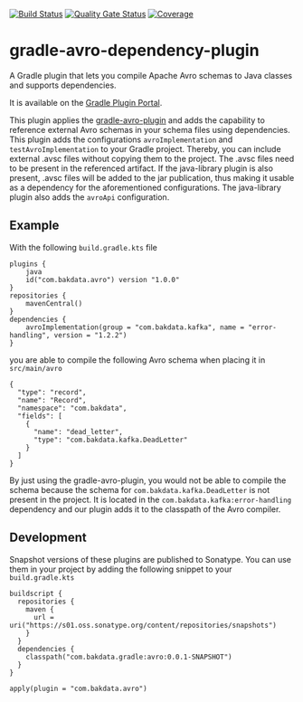 [![Build Status](https://dev.azure.com/bakdata/public/_apis/build/status/bakdata.gradle-avro-dependency-plugin?repoName=bakdata%2Fgradle-avro-dependency-plugin&branchName=main)](https://dev.azure.com/bakdata/public/_build/latest?definitionId=29&repoName=bakdata%2Fgradle-avro-dependency-plugin&branchName=main)
[![Quality Gate Status](https://sonarcloud.io/api/project_badges/measure?project=com.bakdata.gradle%3Agradle-avro-dependency-plugin&metric=alert_status)](https://sonarcloud.io/summary/new_code?id=com.bakdata.gradle%3Agradle-avro-dependency-plugin)
[![Coverage](https://sonarcloud.io/api/project_badges/measure?project=com.bakdata.gradle%3Agradle-avro-dependency-plugin&metric=coverage)](https://sonarcloud.io/summary/new_code?id=com.bakdata.gradle%3Agradle-avro-dependency-plugin)

# gradle-avro-dependency-plugin
A Gradle plugin that lets you compile Apache Avro schemas to Java classes and supports dependencies.

It is available on the [Gradle Plugin Portal](https://plugins.gradle.org/plugin/com.bakdata.avro).

This plugin applies the [gradle-avro-plugin](https://github.com/davidmc24/gradle-avro-plugin)
and adds the capability to reference external Avro schemas in your schema files using dependencies.
This plugin adds the configurations `avroImplementation` and `testAvroImplementation` to your Gradle project.
Thereby, you can include external .avsc files without copying them to the project.
The .avsc files need to be present in the referenced artifact.
If the java-library plugin is also present, .avsc files will be added to the jar publication,
thus making it usable as a dependency for the aforementioned configurations.
The java-library plugin also adds the `avroApi` configuration.

## Example
With the following `build.gradle.kts` file
```
plugins {
    java
    id("com.bakdata.avro") version "1.0.0"
}
repositories {
    mavenCentral()
}
dependencies {
    avroImplementation(group = "com.bakdata.kafka", name = "error-handling", version = "1.2.2")
}
```
you are able to compile the following Avro schema when placing it in `src/main/avro`
```
{
  "type": "record",
  "name": "Record",
  "namespace": "com.bakdata",
  "fields": [
    {
      "name": "dead_letter",
      "type": "com.bakdata.kafka.DeadLetter"
    }
  ]
}
```

By just using the gradle-avro-plugin, you would not be able to compile the schema
because the schema for `com.bakdata.kafka.DeadLetter` is not present in the project.
It is located in the `com.bakdata.kafka:error-handling` dependency
and our plugin adds it to the classpath of the Avro compiler.

## Development

Snapshot versions of these plugins are published to Sonatype.
You can use them in your project by adding the following snippet to your `build.gradle.kts`

```
buildscript {
  repositories {
    maven {
      url = uri("https://s01.oss.sonatype.org/content/repositories/snapshots")
    }
  }
  dependencies {
    classpath("com.bakdata.gradle:avro:0.0.1-SNAPSHOT")
  }
}

apply(plugin = "com.bakdata.avro")
```
